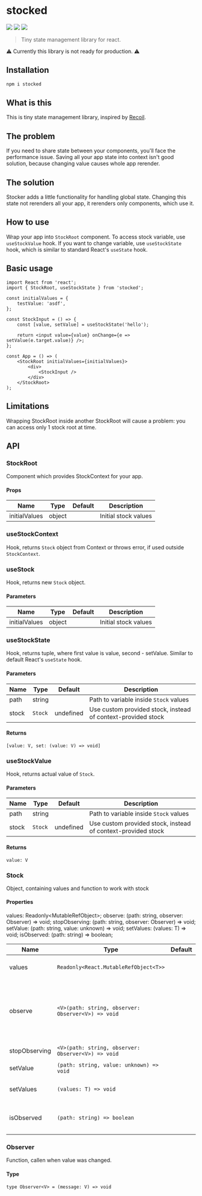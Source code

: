 # stocked

![](https://img.shields.io/npm/v/stocked)
![](https://img.shields.io/npm/dw/stocked)
![](https://img.shields.io/snyk/vulnerabilities/npm/stocked)

> Tiny state management library for react.

:warning: Currently this library is not ready for production. :warning:

## Installation

```bash
npm i stocked
```

## What is this

This is tiny state management library, inspired by [Recoil](https://github.com/facebookexperimental/Recoil).

## The problem

If you need to share state between your components, you'll face the performance issue. Saving all your app state into context isn't good solution, because changing value causes whole app rerender.

## The solution

Stocker adds a little functionality for handling global state. Changing this state not rerenders all your app, it rerenders only components, which use it.

## How to use

Wrap your app into `StockRoot` component. To access stock variable, use `useStockValue` hook. If you want to change variable, use `useStockState` hook, which is similar to standard React's `useState` hook.

## Basic usage

```tsx
import React from 'react';
import { StockRoot, useStockState } from 'stocked';

const initialValues = {
    testValue: 'asdf',
};

const StockInput = () => {
    const [value, setValue] = useStockState('hello');

    return <input value={value} onChange={e => setValue(e.target.value)} />;
};

const App = () => (
    <StockRoot initialValues={initialValues}>
        <div>
            <StockInput />
        </div>
    </StockRoot>
);
```

## Limitations

Wrapping StockRoot inside another StockRoot will cause a problem: you can access only 1 stock root at time.

## API

### StockRoot

Component which provides StockContext for your app.

#### Props

| Name          | Type   | Default | Description          |
| ------------- | ------ | ------- | -------------------- |
| initialValues | object |         | Initial stock values |

### useStockContext

Hook, returns `Stock` object from Context or throws error, if used outside `StockContext`.

### useStock

Hook, returns new `Stock` object.

#### Parameters

| Name          | Type   | Default | Description          |
| ------------- | ------ | ------- | -------------------- |
| initialValues | object |         | Initial stock values |

### useStockState

Hook, returns tuple, where first value is value, second - setValue.
Similar to default React's `useState` hook.

#### Parameters

| Name  | Type    | Default   | Description                                                  |
| ----- | ------- | --------- | ------------------------------------------------------------ |
| path  | string  |           | Path to variable inside `Stock` values                       |
| stock | `Stock` | undefined | Use custom provided stock, instead of context-provided stock |

#### Returns

`[value: V, set: (value: V) => void]`

### useStockValue

Hook, returns actual value of `Stock`.

#### Parameters

| Name  | Type    | Default   | Description                                                  |
| ----- | ------- | --------- | ------------------------------------------------------------ |
| path  | string  |           | Path to variable inside `Stock` values                       |
| stock | `Stock` | undefined | Use custom provided stock, instead of context-provided stock |

#### Returns

`value: V`

### Stock

Object, containing values and function to work with stock

#### Properties

values: Readonly<MutableRefObject<T>>;
observe: <V>(path: string, observer: Observer<V>) => void;
stopObserving: <V>(path: string, observer: Observer<V>) => void;
setValue: (path: string, value: unknown) => void;
setValues: (values: T) => void;
isObserved: (path: string) => boolean;

| Name          | Type                                               | Default | Description                                                       |
| ------------- | -------------------------------------------------- | ------- | ----------------------------------------------------------------- |
| values        | `Readonly<React.MutableRefObject<T>>`              |         | Reference to actual values                                        |
| observe       | `<V>(path: string, observer: Observer<V>) => void` |         | Register observer, which will be called when variable was updated |
| stopObserving | `<V>(path: string, observer: Observer<V>) => void` |         | Remove observer                                                   |
| setValue      | `(path: string, value: unknown) => void`           |         | Set stock value                                                   |
| setValues     | `(values: T) => void`                              |         | Set all stock values                                              |
| isObserved    | `(path: string) => boolean`                        |         | Returns, if value is observed or not                              |

### Observer

Function, callen when value was changed.

#### Type

`type Observer<V> = (message: V) => void`
